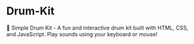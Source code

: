 # Drum-Kit
🎵 Simple Drum Kit - A fun and interactive drum kit built with HTML, CSS, and JavaScript. Play sounds using your keyboard or mouse!
